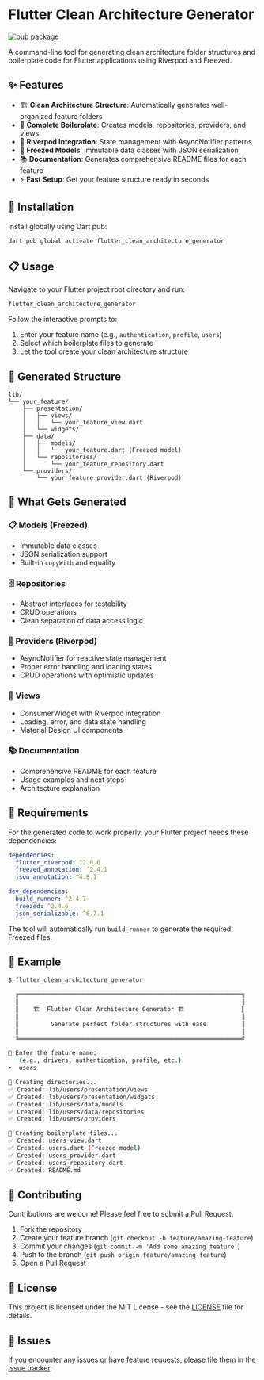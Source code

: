 # Flutter Clean Architecture Generator

[![pub package](https://img.shields.io/pub/v/flutter_clean_architecture_generator.svg)](https://pub.dev/packages/flutter_clean_architecture_generator)

A command-line tool for generating clean architecture folder structures and boilerplate code for Flutter applications using Riverpod and Freezed.

## ✨ Features

- 🏗️ **Clean Architecture Structure**: Automatically generates well-organized feature folders
- 📱 **Complete Boilerplate**: Creates models, repositories, providers, and views
- 🔄 **Riverpod Integration**: State management with AsyncNotifier patterns
- 🧊 **Freezed Models**: Immutable data classes with JSON serialization
- 📚 **Documentation**: Generates comprehensive README files for each feature
- ⚡ **Fast Setup**: Get your feature structure ready in seconds

## 🚀 Installation

Install globally using Dart pub:

```bash
dart pub global activate flutter_clean_architecture_generator
```

## 📋 Usage

Navigate to your Flutter project root directory and run:

```bash
flutter_clean_architecture_generator
```

Follow the interactive prompts to:
1. Enter your feature name (e.g., `authentication`, `profile`, `users`)
2. Select which boilerplate files to generate
3. Let the tool create your clean architecture structure

## 📁 Generated Structure

```
lib/
└── your_feature/
    ├── presentation/
    │   ├── views/
    │   │   └── your_feature_view.dart
    │   └── widgets/
    ├── data/
    │   ├── models/
    │   │   └── your_feature.dart (Freezed model)
    │   └── repositories/
    │       └── your_feature_repository.dart
    └── providers/
        └── your_feature_provider.dart (Riverpod)
```

## 🎯 What Gets Generated

### 📋 Models (Freezed)
- Immutable data classes
- JSON serialization support
- Built-in `copyWith` and equality

### 🗄️ Repositories
- Abstract interfaces for testability
- CRUD operations
- Clean separation of data access logic

### 🔄 Providers (Riverpod)
- AsyncNotifier for reactive state management
- Proper error handling and loading states
- CRUD operations with optimistic updates

### 📱 Views
- ConsumerWidget with Riverpod integration
- Loading, error, and data state handling
- Material Design UI components

### 📚 Documentation
- Comprehensive README for each feature
- Usage examples and next steps
- Architecture explanation

## 🔧 Requirements

For the generated code to work properly, your Flutter project needs these dependencies:

```yaml
dependencies:
  flutter_riverpod: ^2.0.0
  freezed_annotation: ^2.4.1
  json_annotation: ^4.8.1

dev_dependencies:
  build_runner: ^2.4.7
  freezed: ^2.4.6
  json_serializable: ^6.7.1
```

The tool will automatically run `build_runner` to generate the required Freezed files.

## 📖 Example

```bash
$ flutter_clean_architecture_generator

  ╔═══════════════════════════════════════════════════════════════╗
  ║                                                               ║
  ║    🏗️  Flutter Clean Architecture Generator 🏗️                ║
  ║                                                               ║
  ║         Generate perfect folder structures with ease          ║
  ║                                                               ║
  ╚═══════════════════════════════════════════════════════════════╝

📝 Enter the feature name:
   (e.g., drivers, authentication, profile, etc.)
➤  users

🔨 Creating directories...
✅ Created: lib/users/presentation/views
✅ Created: lib/users/presentation/widgets
✅ Created: lib/users/data/models
✅ Created: lib/users/data/repositories
✅ Created: lib/users/providers

📄 Creating boilerplate files...
✅ Created: users_view.dart
✅ Created: users.dart (Freezed model)
✅ Created: users_provider.dart
✅ Created: users_repository.dart
✅ Created: README.md
```

## 🤝 Contributing

Contributions are welcome! Please feel free to submit a Pull Request.

1. Fork the repository
2. Create your feature branch (`git checkout -b feature/amazing-feature`)
3. Commit your changes (`git commit -m 'Add some amazing feature'`)
4. Push to the branch (`git push origin feature/amazing-feature`)
5. Open a Pull Request

## 📝 License

This project is licensed under the MIT License - see the [LICENSE](LICENSE) file for details.

## 🐛 Issues

If you encounter any issues or have feature requests, please file them in the [issue tracker](https://github.com/RamyBouchareb25/flutter-clean-architecture-generator/issues).